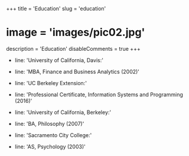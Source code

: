 +++
title = 'Education'
slug = 'education'
# image = 'images/pic02.jpg'
description = 'Education'
disableComments = true
+++
- line: 'University of California, Davis:'
- line: 'MBA, Finance and Business Analytics (2002)'

- line: 'UC Berkeley Extension:'
- line: 'Professional Certificate, Information Systems and Programming (2016)' 

- line: 'University of California, Berkeley:'
- line: 'BA, Philosophy (2007)'

- line: 'Sacramento City College:'
- line: 'AS, Psychology (2003)'